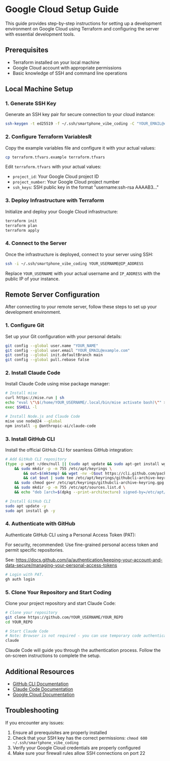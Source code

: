 # Google Cloud Setup Guide

This guide provides step-by-step instructions for setting up a development environment on Google Cloud using Terraform and configuring the server with essential development tools.

## Prerequisites

- Terraform installed on your local machine
- Google Cloud account with appropriate permissions
- Basic knowledge of SSH and command line operations

## Local Machine Setup

### 1. Generate SSH Key

Generate an SSH key pair for secure connection to your cloud instance:

```bash
ssh-keygen -t ed25519 -f ~/.ssh/smartphone_vibe_coding -C "YOUR_EMAIL@example.com"
```

### 2. Configure Terraform VariablesR

Copy the example variables file and configure it with your actual values:

```bash
cp terraform.tfvars.example terraform.tfvars
```

Edit `terraform.tfvars` with your actual values:
- `project_id`: Your Google Cloud project ID
- `project_number`: Your Google Cloud project number
- `ssh_keys`: SSH public key in the format "username:ssh-rsa AAAAB3..."

### 3. Deploy Infrastructure with Terraform

Initialize and deploy your Google Cloud infrastructure:

```bash
terraform init
terraform plan
terraform apply
```

### 4. Connect to the Server

Once the infrastructure is deployed, connect to your server using SSH:

```bash
ssh -i ~/.ssh/smartphone_vibe_coding YOUR_USERNAME@IP_ADDRESS
```

Replace `YOUR_USERNAME` with your actual username and `IP_ADDRESS` with the public IP of your instance.

## Remote Server Configuration

After connecting to your remote server, follow these steps to set up your development environment.

### 1. Configure Git

Set up your Git configuration with your personal details:

```bash
git config --global user.name "YOUR_NAME"
git config --global user.email "YOUR_EMAIL@example.com"
git config --global init.defaultBranch main
git config --global pull.rebase false
```

### 2. Install Claude Code

Install Claude Code using mise package manager:

```bash
# Install mise
curl https://mise.run | sh
echo "eval \"\$(/home/YOUR_USERNAME/.local/bin/mise activate bash)\"" >> ~/.bashrc
exec $SHELL -l

# Install Node.js and Claude Code
mise use node@24 --global
npm install -g @anthropic-ai/claude-code
```

### 3. Install GitHub CLI

Install the official GitHub CLI for seamless GitHub integration:

```bash
# Add GitHub CLI repository
(type -p wget >/dev/null || (sudo apt update && sudo apt-get install wget -y)) \
	&& sudo mkdir -p -m 755 /etc/apt/keyrings \
        && out=$(mktemp) && wget -nv -O$out https://cli.github.com/packages/githubcli-archive-keyring.gpg \
        && cat $out | sudo tee /etc/apt/keyrings/githubcli-archive-keyring.gpg > /dev/null \
	&& sudo chmod go+r /etc/apt/keyrings/githubcli-archive-keyring.gpg \
	&& sudo mkdir -p -m 755 /etc/apt/sources.list.d \
	&& echo "deb [arch=$(dpkg --print-architecture) signed-by=/etc/apt/keyrings/githubcli-archive-keyring.gpg] https://cli.github.com/packages stable main" | sudo tee /etc/apt/sources.list.d/github-cli.list > /dev/null

# Install GitHub CLI
sudo apt update -y
sudo apt install gh -y
```

### 4. Authenticate with GitHub

Authenticate GitHub CLI using a Personal Access Token (PAT):

For security, recommended: Use fine-grained personal access token and permit specific repositories.

See: https://docs.github.com/ja/authentication/keeping-your-account-and-data-secure/managing-your-personal-access-tokens

```bash
# Login with PAT.
gh auth login
```

### 5. Clone Your Repository and Start Coding

Clone your project repository and start Claude Code:

```bash
# Clone your repository
git clone https://github.com/YOUR_USERNAME/YOUR_REPO
cd YOUR_REPO

# Start Claude Code
# Note: Browser is not required - you can use temporary code authentication
claude
```

Claude Code will guide you through the authentication process. Follow the on-screen instructions to complete the setup.

## Additional Resources

- [GitHub CLI Documentation](https://cli.github.com/manual/)
- [Claude Code Documentation](https://docs.anthropic.com/claude-code)
- [Google Cloud Documentation](https://cloud.google.com/docs)

## Troubleshooting

If you encounter any issues:

1. Ensure all prerequisites are properly installed
2. Check that your SSH key has the correct permissions: `chmod 600 ~/.ssh/smartphone_vibe_coding`
3. Verify your Google Cloud credentials are properly configured
4. Make sure your firewall rules allow SSH connections on port 22
